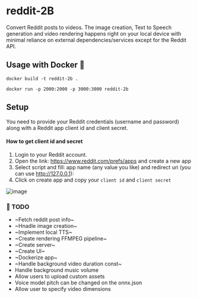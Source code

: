 # reddit-2B
Convert Reddit posts to videos. The image creation, Text to Speech generation and video rendering happens right on your local device with minimal reliance on external dependencies/services except for the Reddit API.

## Usage with Docker 🐋
```
docker build -t reddit-2b .
```

```
docker run -p 2000:2000 -p 3000:3000 reddit-2b
```

## Setup
You need to provide your Reddit credentials (username and password) along with a Reddit app client id and client secret.

#### How to get client id and secret

1. Login to your Reddit account.
2. Open the link: https://www.reddit.com/prefs/apps and create a new app
3. Select script and fill: app name (any value you like) and redirect uri (you can use http://127.0.0.1):
4. Click on create app and copy your ```client id``` and ```client secret```

![image](https://github.com/Steve0929/reddit-2B/assets/26073885/9b1c90a2-4445-4154-9e6a-4384de87df9f)
<!--- ![image](https://github.com/Steve0929/reddit-2B/assets/26073885/53c3003a-62c5-496e-9aee-1d7197028f02)  --->

### 🚧 TODO 
* ~Fetch reddit post info~
* ~Hnadle image creation~
* ~Implement local TTS~
* ~Create rendering FFMPEG pipeline~
* ~Create server~
* ~Create UI~
* ~Dockerize app~ 
* ~Handle background video duration const~
* Handle background music volume
* Allow users to upload custom assets
* Voice model pitch can be changed on the onnx.json
* Allow user to specify video dimensions

